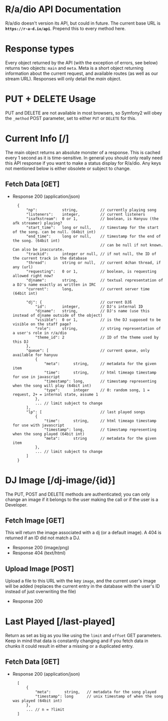 # R/a/dio API Documentation
R/a/dio doesn't version its API, but could in future. The current base URL is **`https://r-a-d.io/api`**.
Prepend this to every method here.

# Response types
Every object returned by the API (with the exception of errors, see below) returns two objects: `main` and `meta`.
Meta is a short object returning information about the current request, and available routes (as well as our stream URL).
Responses will only detail the *main* object.


# PUT + DELETE Usage
PUT and DELETE are not available in most browsers, so Symfony2 will obey the `_method` POST parameter, set to either `PUT` or `DELETE` for this.


# Current Info [/]
The main object returns an absolute monster of a response. This is cached every 1 second as it is time-sensitive.
In general you should only really need this API response if you want to make a status display for R/a/dio.
Any keys not mentioned below is either obsolete or subject to change.

## Fetch Data [GET]
+ Response 200 (application/json)

        {
            "np":           string,          // currently playing song
            "listeners":    integer,         // current listeners
            "isafkstream":  0 or 1,          // boolean, is Hanyuu (the afk streamer) playing?
            "start_time":   long or null,    // timestamp for the start of the song. can be null. (64bit int)
            "end_time":     long or null,    // timestamp for the end of the song. (64bit int)
                                             // can be null if not known. Can also be inaccurate.
            "trackid":      integer or null, // if not null, the ID of the current track in the database
            "thread":       string or null,  // current 4chan thread, if any (url)
            "requesting":   0 or 1,          // boolean, is requesting allowed right now?
            "djname":       string,          // textual representation of a DJ's name exactly as written in IRC
            "current":      long,            // current server time (64bit int)

            "dj": {                          // current DJß
                "id":       integer,         // DJ's internal ID
                "djname":   string,          // DJ's name (use this instead of djname outside of the object)
                "visible":  0 or 1,          // is the DJ supposed to be visible on the staff page?
                "role":     string,          // string representation of a user's role in r/a/dio
                "theme_id": 2                // ID of the theme used by this DJ
            },
            "queue": [                       // current queue, only available for hanyuu
                {
                    "meta":      string,     // metadata for the given item
                    "time":      string,     // html timeago timestamp for use in javascript
                    "timestamp": long,       // timestamp representing when the song will play (64bit int)
                    "type":      integer     // 0: random song, 1 = request, 2+ = internal state, assume 1
                },
                ... // limit subject to change
            ],
            "lp": [                          // last played songs
                {
                    "time":      string,     // html timeago timestamp for use with javascript
                    "timestamp": long,       // timestamp representing when the song played (64bit int)
                    "meta":      string      // metadata for the given item
                },
                ... // limit subject to change
            ]
        }


# DJ Image [/dj-image/{id}]
The PUT, POST and DELETE methods are authenticated; you can only change an image if it belongs to the user making the call or if the user is a Developer.


## Fetch Image [GET]
This will return the image associated with a dj (or a default image). A 404 is returned if an ID did not match a DJ.

+ Response 200 (image/png)
+ Response 404 (text/html)

## Upload Image [POST]
Upload a file to this URL with the key `image`, and the current user's image will be added
(replaces the current entry in the database with the user's ID instead of just overwriting the file)

+ Response 200


# Last Played [/last-played]
Return as set as big as you like using the `limit` and `offset` GET parameters.
Keep in mind that data is constantly changing and if you fetch data in chunks it could result in either a missing or a duplicated entry.

## Fetch Data [GET]

+ Response 200 (application/json)

        [
            {
                "meta":      string,   // metadata for the song played
                "timestamp": long      // unix timestamp of when the song was played (64bit int)
            },
            ... // n = ?limit
        ]

